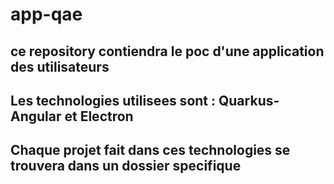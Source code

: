 # app-qae
## ce repository contiendra le poc d'une application des utilisateurs
## Les technologies utilisees sont : Quarkus-Angular et Electron
## Chaque projet fait dans ces technologies se trouvera dans un dossier specifique

